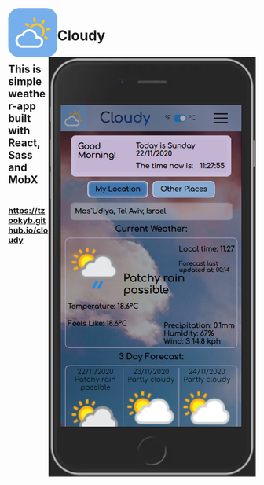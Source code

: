 <img src="/src/assets/img/logo.png" align="left" width=100> 
<img src="/screenshot.png" align="right"> 
  
# Cloudy
#
## This is simple weather-app built with React, Sass and MobX
#
### https://tzookyb.github.io/cloudy
